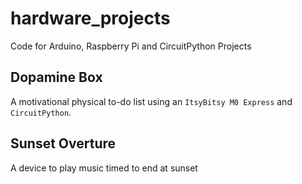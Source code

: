 # hardware_projects
Code for Arduino, Raspberry Pi and CircuitPython Projects

## Dopamine Box

A motivational physical to-do list using an `ItsyBitsy M0 Express` and `CircuitPython`. 

## Sunset Overture

A device to play music timed to end at sunset
